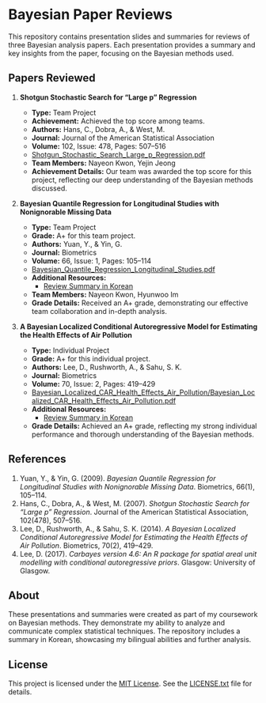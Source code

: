 # Bayesian Paper Reviews

This repository contains presentation slides and summaries for reviews of three Bayesian analysis papers. Each presentation provides a summary and key insights from the paper, focusing on the Bayesian methods used.

## Papers Reviewed

1. **Shotgun Stochastic Search for “Large p” Regression**
   - **Type:** Team Project
   - **Achievement:** Achieved the top score among teams.
   - **Authors:** Hans, C., Dobra, A., & West, M.
   - **Journal:** Journal of the American Statistical Association
   - **Volume:** 102, Issue: 478, Pages: 507–516
   - [Shotgun_Stochastic_Search_Large_p_Regression.pdf](Shotgun_Stochastic_Search_Large_p_Regression/Shotgun_Stochastic_Search_Large_p_Regression.pdf)
   - **Team Members:** Nayeon Kwon, Yejin Jeong
   - **Achievement Details:** Our team was awarded the top score for this project, reflecting our deep understanding of the Bayesian methods discussed.

2. **Bayesian Quantile Regression for Longitudinal Studies with Nonignorable Missing Data**
   - **Type:** Team Project
   - **Grade:** A+ for this team project.
   - **Authors:** Yuan, Y., & Yin, G.
   - **Journal:** Biometrics
   - **Volume:** 66, Issue: 1, Pages: 105–114
   - [Bayesian_Quantile_Regression_Longitudinal_Studies.pdf](Bayesian_Quantile_Regression_Longitudinal_Studies/Bayesian_Quantile_Regression_Longitudinal_Studies.pdf)
   - **Additional Resources:**
     - [Review Summary in Korean](Bayesian_Quantile_Regression_Longitudinal_Studies/Bayesian_Quantile_Regression_Review_Korean.pdf)
   - **Team Members:** Nayeon Kwon, Hyunwoo Im
   - **Grade Details:** Received an A+ grade, demonstrating our effective team collaboration and in-depth analysis.

3. **A Bayesian Localized Conditional Autoregressive Model for Estimating the Health Effects of Air Pollution**
   - **Type:** Individual Project
   - **Grade:** A+ for this individual project.
   - **Authors:** Lee, D., Rushworth, A., & Sahu, S. K.
   - **Journal:** Biometrics
   - **Volume:** 70, Issue: 2, Pages: 419–429
   - [Bayesian_Localized_CAR_Health_Effects_Air_Pollution/Bayesian_Localized_CAR_Health_Effects_Air_Pollution.pdf](Bayesian_Localized_CAR_Health_Effects_Air_Pollution/Bayesian_Localized_CAR_Health_Effects_Air_Pollution.pdf)
   - **Additional Resources:**
     - [Review Summary in Korean](Bayesian_Localized_CAR_Health_Effects_Air_Pollution_KR_Summary.pdf)
   - **Grade Details:** Achieved an A+ grade, reflecting my strong individual performance and thorough understanding of the Bayesian methods.

## References

1. Yuan, Y., & Yin, G. (2009). *Bayesian Quantile Regression for Longitudinal Studies with Nonignorable Missing Data*. Biometrics, 66(1), 105–114.
2. Hans, C., Dobra, A., & West, M. (2007). *Shotgun Stochastic Search for “Large p” Regression*. Journal of the American Statistical Association, 102(478), 507–516.
3. Lee, D., Rushworth, A., & Sahu, S. K. (2014). *A Bayesian Localized Conditional Autoregressive Model for Estimating the Health Effects of Air Pollution*. Biometrics, 70(2), 419–429.
4. Lee, D. (2017). *Carbayes version 4.6: An R package for spatial areal unit modelling with conditional autoregressive priors*. Glasgow: University of Glasgow.

## About

These presentations and summaries were created as part of my coursework on Bayesian methods. They demonstrate my ability to analyze and communicate complex statistical techniques. The repository includes a summary in Korean, showcasing my bilingual abilities and further analysis.

## License

This project is licensed under the [MIT License](LICENSE.txt). See the [LICENSE.txt](LICENSE.txt) file for details.
